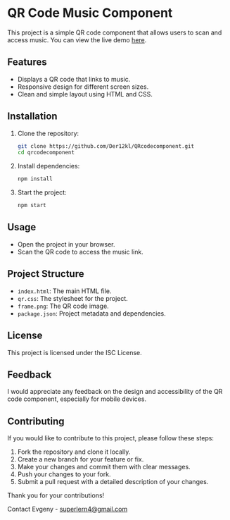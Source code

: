 # QR Code Music Component

This project is a simple QR code component that allows users to scan and access music.
You can view the live demo [here](https://der12kl.github.io/QRcodecomponent/).

## Features

- Displays a QR code that links to music.
- Responsive design for different screen sizes.
- Clean and simple layout using HTML and CSS.

## Installation

1. Clone the repository:
    
    ```sh
    git clone https://github.com/Der12kl/QRcodecomponent.git
    cd qrcodecomponent
    ```

2. Install dependencies:
    
    ```sh
    npm install
    ```

3. Start the project:
    
    ```sh
    npm start
    ```

## Usage

- Open the project in your browser.
- Scan the QR code to access the music link.

## Project Structure

- `index.html`: The main HTML file.
- `qr.css`: The stylesheet for the project.
- `frame.png`: The QR code image.
- `package.json`: Project metadata and dependencies.

## License

This project is licensed under the ISC License.

## Feedback

I would appreciate any feedback on the design and accessibility of the QR code component, especially for mobile devices.

## Contributing

If you would like to contribute to this project, please follow these steps:

1. Fork the repository and clone it locally.
2. Create a new branch for your feature or fix.
3. Make your changes and commit them with clear messages.
4. Push your changes to your fork.
5. Submit a pull request with a detailed description of your changes.

Thank you for your contributions!

Contact
Evgeny - superlern4@gmail.com
